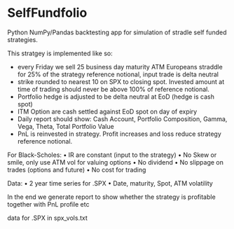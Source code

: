 # SelfFundfolio
Python NumPy/Pandas backtesting app for simulation of stradle self funded strategies.

This stratgey is implemented like so:

- every Friday we sell 25 business day maturity ATM Europeans straddle for 25% of the strategy reference notional, input trade is delta neutral
- strike rounded to nearest 10 on SPX to closing spot. Invested amount at time of trading should never be above 100% of reference notional.
- Portfolio hedge is adjusted to be delta neutral at EoD (hedge is cash spot)
- ITM Option are cash settled against EoD spot on day of expiry
- Daily report should show: Cash Account, Portfolio Composition, Gamma, Vega, Theta, Total Portfolio Value
- PnL is reinvested in strategy. Profit increases and loss reduce strategy reference notional.

For Black-Scholes:
•	IR are constant (input to the strategy)
•	No Skew or smile, only use ATM vol for valuing options
•	No dividend
•	No slippage on trades (options and future)
•	No cost for trading

Data:
•	2 year time series for .SPX
•	Date, maturity, Spot, ATM volatility

In the end we generate report to show whether the strategy is profitable together with PnL profile etc

data for .SPX in spx_vols.txt
